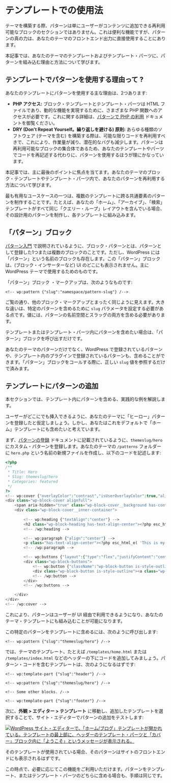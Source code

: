 <!-- 
# Usage in Templates
 -->

# テンプレートでの使用法

<!-- 
When building themes, patterns are not merely reusable sections of blocks that users can add to their content. That is a nice feature, but the true power of patterns is using them directly in your theme’s front-end output.
 -->

テーマを構築する際、パターンは単にユーザーがコンテンツに追加できる再利用可能なブロックのセクションではありません。これは便利な機能ですが、パターンの真の力は、あなたのテーマのフロントエンド出力に直接使用することにあります。

<!-- 
In this article, you will learn both why and how to include patterns in your theme’s templates and template parts.
 -->

本記事では、あなたのテーマのテンプレートおよびテンプレート・パーツに、パターンを組み込む理由と方法について学びます。

<!-- 
## Why use patterns in templates?
 -->

## テンプレートでパターンを使用する理由って ?

<!-- 
There are two primary reasons to use patterns in your templates:
 -->

あなたのテンプレートにパターンを使用する主な理由は、2つあります:

<!-- 
*   **PHP access:** Block templates and template parts are HTML files and you need access to various PHP functions for dynamic functionality. You can learn more about this in the [Using PHP in Patterns](https://developer.wordpress.org/themes/patterns/using-php-in-patterns/) documentation.
*   **The DRY (Don’t Repeat Yourself) principle:** When building any type of software (themes included) you should always reuse code when possible, which means less work for you and fewer potential bugs. Because patterns are reusable groups of blocks, it makes sense to use the pattern instead of rewriting the code in your templates and parts.
 -->

*   **PHP アクセス:** ブロック・テンプレートとテンプレート・パーツは HTML ファイルであり、動的な機能を実現するために、さまざまな PHP 関数へのアクセスが必要です。これに関する詳細は、[パターンで PHP の利用](https://developer.wordpress.org/themes/patterns/using-php-in-patterns/) ドキュメントを御覧ください。
*   **DRY (Don't Repeat Yourself。繰り返しを避ける) 原則:** あらゆる種類のソフトウェア (テーマを含む) を構築する際は、可能な限りコードを再利用すべきで、これにより、作業量が減り、潜在的なバグも減少します。パターンは再利用可能なブロックの集合体であるため、あなたのテンプレートやパーツでコードを再記述する代わりに、パターンを使用するほうが理にかなっています。

<!-- 
This article will primarily focus on the last point. You will learn how to reuse your patterns within your theme’s block templates and template parts.
 -->

本記事では、主に最後のポイントに焦点を当てます。あなたのテーマのブロック・テンプレートやテンプレート・パーツ内で、あなたのパターンを再利用する方法について学びます。

<!-- 
One of the best use cases is to create patterns of common elements across multiple templates. For example, if your Home, Archive, and Search templates all include the same Query Loop layout, create a pattern for that design and include it in each template.
 -->

最も有用なユースケースの一つは、複数のテンプレートに跨る共通要素のパターンを制作することです。たとえば、あなたの「ホーム」、「アーカイブ」、「検索」テンプレートがすべて同じ「クエリー・ループ」レイアウトを含んでいる場合、その設計用のパターンを制作し、各テンプレートに組み込みます。

<!-- 
## The Pattern block
 -->

## 「パターン」ブロック

<!-- 
As described in [Introduction to Patterns](https://developer.wordpress.org/themes/patterns/introduction-to-patterns/), a block pattern is merely one or more blocks that you have registered as a pattern. However, there is also a block named Pattern available in WordPress. You won’t find the Pattern block anywhere in the UI (such as the block inserter). It’s primarily meant to be used in WordPress themes.
 -->

[パターン入門](https://developer.wordpress.org/themes/patterns/introduction-to-patterns/) で説明されているように、ブロック・パターンとは、パターンとして登録した1つまたは複数のブロックのことです。ただし、WordPress には「パターン」という名前のブロックも存在します。この「パターン」ブロックは、(ブロック・インサーターなど) UI のどこにも表示されません。主に WordPress テーマで使用するためのものです。

<!-- 
Here is what the Pattern block markup looks like:
 -->

「パターン」ブロック ・マークアップは、次のようなものです:

```markup
<!-- wp:pattern {"slug":"namespace/pattern-slug"} /-->
```

<!-- 
As you can see, it looks just like any other block markup. The big difference is that you must set the `slug` parameter to include a specific pattern. The value must include both the pattern namespace and slug.
 -->

ご覧の通り、他のブロック・マークアップとまったく同じように見えます。大きな違いは、特定のパターンを含めるために `slug` パラメータを設定する必要がある点です。値には、パターンの名前空間とスラッグの両方を含める必要があります。

<!-- 
Whenever you want to include a pattern within a template or template part, you only need to call the Pattern block.
 -->

テンプレートまたはテンプレート・パーツ内にパターンを含めたい場合は、「パターン」ブロックを呼び出すだけです。

<!-- 
You can also include patterns registered by WordPress or plugins in templates, not just those from your theme. All you need to do is reference the correct `slug` value when calling the Pattern block.
 -->

あなたのテーマのパターンだけでなく、WordPress で登録されているパターンや、テンプレート内のプラグインで登録されているパターンも、含めることができます。「パターン」ブロックをコールする際に、正しい `slug` 値を参照するだけで済みます。

<!-- 
## Adding a pattern to a template
 -->

## テンプレートにパターンの追加

<!-- 
In this section, you will walk through a practical example of including a pattern within a template.
 -->

本セクションでは、テンプレート内にパターンを含める、実践的な例を解説します。

<!-- 
Assume you had a “hero” pattern that you have registered for your theme because you want users to be able to insert it anywhere they need to. But you also want to include this in your Home template by default.
 -->

ユーザーがどこにでも挿入できるように、あなたのテーマに「ヒーロー」パターンを登録したと仮定しましょう。しかし、あなたはこれをデフォルトで「ホーム」テンプレートにも含めたいと考えています。

<!-- 
First, register a custom pattern with the `themeslug/hero`, as described in the [Registering Patterns](https://developer.wordpress.org/themes/patterns/registering-patterns/) documentation. Create a new file named `hero.php` and place it into your theme’s `/patterns` folder with this code:
 -->

まず、[パターンの登録](https://developer.wordpress.org/themes/patterns/registering-patterns/) ドキュメントに記載されているように、`themeslug/hero` にカスタム・パターンを登録します。あなたのテーマの `/patterns` フォルダーに `hero.php` という名前の新規ファイルを作成し、以下のコードを記述します:

```php
<?php
/**
 * Title: Hero
 * Slug: themeslug/hero
 * Categories: featured
 */
?>
<!-- wp:cover {"overlayColor":"contrast","isUserOverlayColor":true,"align":"full"} -->
<div class="wp-block-cover alignfull">
	<span aria-hidden="true" class="wp-block-cover__background has-contrast-background-color has-background-dim-100 has-background-dim"></span>
	<div class="wp-block-cover__inner-container">
		
		<!-- wp:heading {"textAlign":"center"} -->
		<h2 class="wp-block-heading has-text-align-center"><?php esc_html_e( 'Welcome to My Site', 'themeslug' ); ?></h2>
		<!-- /wp:heading -->

		<!-- wp:paragraph {"align":"center"} -->
		<p class="has-text-align-center"><?php esc_html_e( 'This is my little home away from home.', 'themeslug' ); ?></p>
		<!-- /wp:paragraph -->

		<!-- wp:buttons {"layout":{"type":"flex","justifyContent":"center"}} -->
		<div class="wp-block-buttons">
			<!-- wp:button {"className":"wp-block-button is-style-outline"} -->
			<div class="wp-block-button is-style-outline"><a class="wp-block-button__link wp-element-button"><?php esc_html_e( 'Button A', 'themeslug' ); ?></a></div>
			<!-- /wp:button -->
		</div>
		<!-- /wp:buttons -->

	</div>
</div>
<!-- /wp:cover -->
```

<!-- 
This will make the pattern both available to users via the UI and to your theme templates for inclusion.
 -->

これにより、パターンはユーザーが UI 経由で利用できるようになり、あなたのテーマ・テンプレートにも組み込むことが可能になります。

<!-- 
To include this specific pattern in a template, you need to call it like so:
 -->

この特定のパターンをテンプレートに含めるには、次のように呼び出します:

```markup
<!-- wp:pattern {"slug":"themeslug/hero"} /-->
```

<!-- 
Now try adding it to one of your theme’s templates, such as `/templates/home.html` or `/templates/index.html` below the header. Your template with the pattern code should look similar to this:
 -->

では、テーマのテンプレート、たとえば `/templates/home.html` または `/templates/index.html` などのヘッダーの下にコードを追加してみましょう。パターン・コードを含むテンプレートは、次のようになるはずです:

```markup
<!-- wp:template-part {"slug":"header"} /-->

<!-- wp:pattern {"slug":"themeslug/hero"} /-->

<!-- Some other blocks. /-->

<!-- wp:template-part {"slug":"footer"} /-->
```

<!-- 
Now test the addition of the pattern in the Site Editor by going to **Appearance > Editor > Templates** and choosing the template you added it to:
 -->

次に、**外観 > エディター > テンプレート** に移動し、追加したテンプレートを選択することで、サイト・エディターでパターンの追加をテストします:

<!-- 
[![WordPress Site Editor with the Home/Blog template open. It shows a Header template part and a "welcome" message in a Cover block at the top of the template.](https://i0.wp.com/developer.wordpress.org/files/2024/04/template-home-pattern.webp?resize=2048%2C1061&ssl=1)](https://i0.wp.com/developer.wordpress.org/files/2024/04/template-home-pattern.webp?ssl=1)
 -->

[![WordPress サイト・エディターで、「ホーム/ブログ」テンプレートが開かれている。テンプレートの最上部に、ヘッダーのテンプレート・パーツと「カバー」ブロック内に「ようこそ」というメッセージが表示される。](https://i0.wp.com/developer.wordpress.org/files/2024/04/template-home-pattern.webp?resize=2048%2C1061&ssl=1)](https://i0.wp.com/developer.wordpress.org/files/2024/04/template-home-pattern.webp?ssl=1)

<!-- 
The pattern should also appear on the front end of your site when that template is in use.
 -->

そのテンプレートが使用されている場合、そのパターンはサイトのフロントエンドにも表示されるはずです。

<!-- 
From this point, you can use this feature however you need. Whether you’re including a pattern in a template or template part, the process is the same.
 -->

この時点で、必要に応じてこの機能をご利用いただけます。パターンをテンプレート、またはテンプレート・パーツのどちらに含める場合も、手順は同じです。